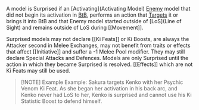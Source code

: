 A model is Surprised if an [Activating](Activating Model) [Enemy](Enemy-Friendly.md) model that did not begin its activation in [BtB](Base-to-Base.md), performs an action that [Targets](Target.md) it or brings it into BtB and that Enemy model started outside of [LoS](Line of Sight) and remains outside of LoS during [[Movement]].

Surprised models may not declare [[Ki Feats]] or Ki Boosts, are always the Attacker second in Melee Exchanges, may not benefit from traits or effects that affect [[Initiative]] and suffer a -1 Melee Pool modifier.
They may still declare Special Attacks and Defences.
Models are only Surprised until the action in which they became Surprised is resolved.
[[Effects]] which are not Ki Feats may still be used.

> [!NOTE] Example
> Example: Sakura targets Kenko with her Psychic Venom Ki Feat.
> As she began her activation in his back arc, and Kenko never had LoS to her, Kenko is surprised and cannot use his Ki Statistic Boost to defend himself.